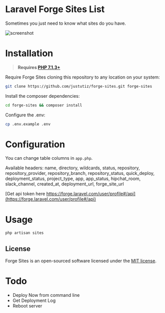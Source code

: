 # Laravel Forge Sites List

Sometimes you just need to know what sites do you have.

![screenshot](https://pbs.twimg.com/media/DcxK3UxX4AENbHr.jpg 'Screenshot')

# Installation

> **Requires [PHP 7.1.3+](https://php.net/releases/)**

Require Forge Sites cloning this repository to any location on your system:

```bash
git clone https://github.com/justutiz/forge-sites.git forge-sites
```

Install the composer dependencies:

```bash
cd forge-sites && composer install
```

Configure the .env:

```bash
cp .env.example .env
```

# Configuration

You can change table columns in `app.php`.

Available headers: name, directory, wildcards, status, repository, repository_provider, repository_branch, repository_status, quick_deploy, deployment_status, project_type, app, app_status, hipchat_room, slack_channel, created_at, deployment_url, forge_site_url

[Get api token here https://forge.laravel.com/user/profile#/api](https://forge.laravel.com/user/profile#/api)

# Usage

```bash
php artisan sites
```

## License

Forge Sites is an open-sourced software licensed under the [MIT license](LICENSE.md).

# Todo

* Deploy Now from command line
* Get Deployment Log
* Reboot server
